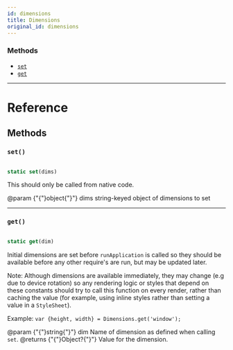 ```yaml
---
id: dimensions
title: Dimensions
original_id: dimensions
---
```


### Methods

- [`set`](dimensions.md#set)
- [`get`](dimensions.md#get)

---

# Reference

## Methods

### `set()`

```jsx

static set(dims)

```

This should only be called from native code.

@param {"{"}object{"}"} dims string-keyed object of dimensions to set

---

### `get()`

```jsx

static get(dim)

```

Initial dimensions are set before `runApplication` is called so they should be available before any other require's are run, but may be updated later.

Note: Although dimensions are available immediately, they may change (e.g due to device rotation) so any rendering logic or styles that depend on these constants should try to call this function on every render, rather than caching the value (for example, using inline styles rather than setting a value in a `StyleSheet`).

Example: `var {height, width} = Dimensions.get('window');`

@param {"{"}string{"}"} dim Name of dimension as defined when calling `set`. @returns {"{"}Object?{"}"} Value for the dimension.
